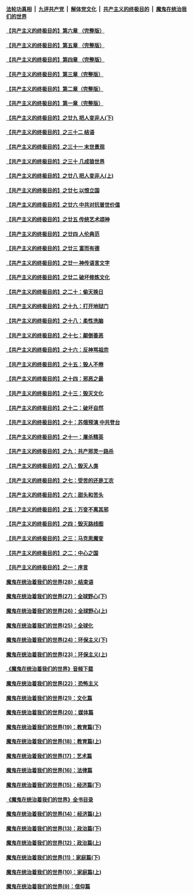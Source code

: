 ####  [法轮功真相](../../../../basic/blob/master/README.md?t=09042126) &nbsp;|&nbsp; [九评共产党](../../../../9ping.md/blob/master/README.md?t=09042126) &nbsp;|&nbsp; [解体党文化](../../../../jtdwh.md/blob/master/README.md?t=09042126)  &nbsp;|&nbsp; [共产主义的终极目的](../../../../gczydzjmd.md/blob/master/README.md?t=09042126) &nbsp;|&nbsp; [魔鬼在统治我们的世界](../../../../mgztzwmdsj.md/blob/master/README.md?t=09042126) 

#### [【共产主义的终极目的】第六章 （完整版）](../pages/nsc422/n11428913.md?t=09042126) 

#### [【共产主义的终极目的】第五章 （完整版）](../pages/nsc422/n11428912.md?t=09042126) 

#### [【共产主义的终极目的】第四章 （完整版）](../pages/nsc422/n11428907.md?t=09042126) 

#### [【共产主义的终极目的】第三章（完整版）](../pages/nsc422/n11428848.md?t=09042126) 

#### [【共产主义的终极目的】第二章（完整版）](../pages/nsc422/n11428831.md?t=09042126) 

#### [【共产主义的终极目的】第一章（完整版）](../pages/nsc422/n11417651.md?t=09042126) 

#### [【共产主义的终极目的】之廿九 把人变非人(下)](../pages/nsc422/n11344140.md?t=09042126) 

#### [【共产主义的终极目的】之三十二 结语](../pages/nsc422/n11360535.md?t=09042126) 

#### [【共产主义的终极目的】之三十一 末世景观](../pages/nsc422/n11351129.md?t=09042126) 

#### [【共产主义的终极目的】之三十 几成狼世界](../pages/nsc422/n11348280.md?t=09042126) 

#### [【共产主义的终极目的】之廿八 把人变非人(上)](../pages/nsc422/n11340492.md?t=09042126) 

#### [【共产主义的终极目的】之廿七 以恨立国](../pages/nsc422/n11336944.md?t=09042126) 

#### [【共产主义的终极目的】之廿六 中共对抗普世价值](../pages/nsc422/n11324785.md?t=09042126) 

#### [【共产主义的终极目的】之廿五 传统艺术颂神](../pages/nsc422/n11296396.md?t=09042126) 

#### [【共产主义的终极目的】之廿四 人伦典范](../pages/nsc422/n11296397.md?t=09042126) 

#### [【共产主义的终极目的】之廿三 富而有德](../pages/nsc422/n11283598.md?t=09042126) 

#### [【共产主义的终极目的】之廿一 神传语言文字](../pages/nsc422/n11263265.md?t=09042126) 

#### [【共产主义的终极目的】之廿二 破坏修炼文化](../pages/nsc422/n11245728.md?t=09042126) 

#### [【共产主义的终极目的】之二十：偷天换日](../pages/nsc422/n11238846.md?t=09042126) 

#### [【共产主义的终极目的】之十九：打开地狱门](../pages/nsc422/n11206376.md?t=09042126) 

#### [【共产主义的终极目的】之十八：柔性洗脑](../pages/nsc422/n11199994.md?t=09042126) 

#### [【共产主义的终极目的】之十七：颠倒善恶](../pages/nsc422/n11179782.md?t=09042126) 

#### [【共产主义的终极目的】之十六：反神骂祖宗](../pages/nsc422/n11166798.md?t=09042126) 

#### [【共产主义的终极目的】之十五：毁人不倦](../pages/nsc422/n11166792.md?t=09042126) 

#### [【共产主义的终极目的】之十四：邪恶之最](../pages/nsc422/n11150249.md?t=09042126) 

#### [【共产主义的终极目的】之十三：毁灭文化](../pages/nsc422/n11135227.md?t=09042126) 

#### [【共产主义的终极目的】之十二：破坏自然](../pages/nsc422/n11135214.md?t=09042126) 

#### [【共产主义的终极目的】之十：苏俄预演 中共登台](../pages/nsc422/n11118424.md?t=09042126) 

#### [【共产主义的终极目的】之十一：屠杀精英](../pages/nsc422/n11118442.md?t=09042126) 

#### [【共产主义的终极目的】之九：共产邪灵一路杀](../pages/nsc422/n11114139.md?t=09042126) 

#### [【共产主义的终极目的】之八：毁灭人类](../pages/nsc422/n11108503.md?t=09042126) 

#### [【共产主义的终极目的】之七：受苦的还是工农](../pages/nsc422/n11101809.md?t=09042126) 

#### [【共产主义的终极目的】之六：甜头和苦头](../pages/nsc422/n11096971.md?t=09042126) 

#### [【共产主义的终极目的】之五：万变不离其邪](../pages/nsc422/n11091285.md?t=09042126) 

#### [【共产主义的终极目的】之四：毁灭路线图](../pages/nsc422/n11086284.md?t=09042126) 

#### [【共产主义的终极目的】之三：马克思魔变](../pages/nsc422/n11061941.md?t=09042126) 

#### [【共产主义的终极目的】之二：中心之国](../pages/nsc422/n11047728.md?t=09042126) 

#### [【共产主义的终极目的】之一：序言](../pages/nsc422/n11086077.md?t=09042126) 

#### [魔鬼在统治着我们的世界(28)：结束语](../pages/nsc422/n10936246.md?t=09042126) 

#### [魔鬼在统治着我们的世界(27)：全球野心(下)](../pages/nsc422/n10928319.md?t=09042126) 

#### [魔鬼在统治着我们的世界(26)：全球野心(上)](../pages/nsc422/n10900318.md?t=09042126) 

#### [魔鬼在统治着我们的世界(25)：全球化](../pages/nsc422/n10788205.md?t=09042126) 

#### [魔鬼在统治着我们的世界(24)：环保主义(下)](../pages/nsc422/n10695307.md?t=09042126) 

#### [魔鬼在统治着我们的世界(23)：环保主义(上)](../pages/nsc422/n10688613.md?t=09042126) 

#### [《魔鬼在统治着我们的世界》音频下载](../pages/nsc422/n10635553.md?t=09042126) 

#### [魔鬼在统治着我们的世界(22)：恐怖主义](../pages/nsc422/n10614727.md?t=09042126) 

#### [魔鬼在统治着我们的世界(21)：文化篇](../pages/nsc422/n10597706.md?t=09042126) 

#### [魔鬼在统治着我们的世界(20)：媒体篇](../pages/nsc422/n10586579.md?t=09042126) 

#### [魔鬼在统治着我们的世界(19)：教育篇(下)](../pages/nsc422/n10564808.md?t=09042126) 

#### [魔鬼在统治着我们的世界(18)：教育篇(上)](../pages/nsc422/n10526970.md?t=09042126) 

#### [魔鬼在统治着我们的世界(17)：艺术篇](../pages/nsc422/n10499093.md?t=09042126) 

#### [魔鬼在统治着我们的世界(16)：法律篇](../pages/nsc422/n10485969.md?t=09042126) 

#### [魔鬼在统治着我们的世界(15)：经济篇(下)](../pages/nsc422/n10469975.md?t=09042126) 

#### [《魔鬼在统治着我们的世界》全书目录](../pages/nsc422/n10464261.md?t=09042126) 

#### [魔鬼在统治着我们的世界(14)：经济篇(上)](../pages/nsc422/n10457370.md?t=09042126) 

#### [魔鬼在统治着我们的世界(13)：政治篇(下)](../pages/nsc422/n10448270.md?t=09042126) 

#### [魔鬼在统治着我们的世界(12)：政治篇(上)](../pages/nsc422/n10444576.md?t=09042126) 

#### [魔鬼在统治着我们的世界(11)：家庭篇(下)](../pages/nsc422/n10440961.md?t=09042126) 

#### [魔鬼在统治着我们的世界(10)：家庭篇(上)](../pages/nsc422/n10435448.md?t=09042126) 

#### [魔鬼在统治着我们的世界(9)：信仰篇](../pages/nsc422/n10432159.md?t=09042126) 


